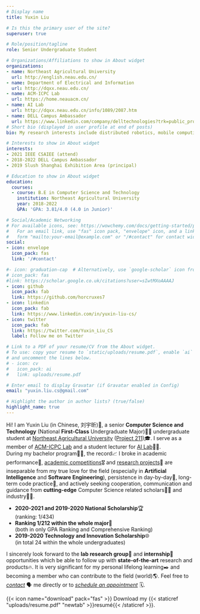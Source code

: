 ```yaml
---
# Display name
title: Yuxin Liu

# Is this the primary user of the site?
superuser: true

# Role/position/tagline
role: Senior Undergraduate Student

# Organizations/Affiliations to show in About widget
organizations:
- name: Northeast Agricultural University
  url: http://english.neau.edu.cn/
- name: Department of Electrical and Information
  url: http://dqxx.neau.edu.cn/
- name: ACM-ICPC Lab
  url: https://home.neauacm.cn/
- name: AI Lab
  url: http://dqxx.neau.edu.cn/info/1089/2087.htm
- name: DELL Campus Ambassador
  url: https://www.linkedin.com/company/delltechnologies?trk=public_profile_experience-item_profile-section-card_subtitle-click
# Short bio (displayed in user profile at end of posts)
bio: My research interests include distributed robotics, mobile computing and programmable matter.

# Interests to show in About widget
interests:
- 2021 IEEE CSAIEE (attend)
- 2018-2022 DELL Campus Ambassador
- 2019 Slush Shanghai Exhibition Area (principal) 

# Education to show in About widget
education:
  courses:
  - course: B.E in Computer Science and Technology
    institution: Northeast Agricultural University
    year: 2018-2022
    GPA: 'GPA: 3.81/4.0 (4.0 in Junior)'

# Social/Academic Networking
# For available icons, see: https://wowchemy.com/docs/getting-started/page-builder/#icons
#   For an email link, use "fas" icon pack, "envelope" icon, and a link in the
#   form "mailto:your-email@example.com" or "/#contact" for contact widget.
social:
- icon: envelope
  icon_pack: fas
  link: '/#contact'

#- icon: graduation-cap  # Alternatively, use `google-scholar` icon from `ai` icon pack
# icon_pack: fas
#link: https://scholar.google.co.uk/citations?user=sIwtMXoAAAAJ
- icon: github
  icon_pack: fab
  link: https://github.com/horcruxes7 
- icon: linkedin
  icon_pack: fab
  link: https://www.linkedin.com/in/yuxin-liu-cs/
- icon: twitter
  icon_pack: fab
  link: https://twitter.com/Yuxin_Liu_CS
  label: Follow me on Twitter

# Link to a PDF of your resume/CV from the About widget.
# To use: copy your resume to `static/uploads/resume.pdf`, enable `ai` icons in `params.toml`,
# and uncomment the lines below.
# - icon: cv
#   icon_pack: ai
#   link: uploads/resume.pdf

# Enter email to display Gravatar (if Gravatar enabled in Config)
email: "yuxin.liu.cs@gmail.com"

# Highlight the author in author lists? (true/false)
highlight_name: true
---
```


Hi! I am Yuxin Liu (in Chinese, 刘宇昕)🙋, a senior **Computer Science and Technology** (National **First-Class** Undergraduate Major)👩‍💻 undergraduate student at [Northeast Agricultural University](http://www.neau.edu.cn/) ([Project 211](https://en.wikipedia.org/wiki/Project_211))🎓. I serve as a member of [ACM-ICPC Lab](https://home.neauacm.cn/) and a student lecturer for [AI Lab](http://dqxx.neau.edu.cn/info/1089/2087.htm)👩‍🏫.<br>
During my bachelor program👩‍🎓, the record📈 I broke in academic performance📕, <a href="#accomplishments" target="_blank">academic competitions</a>🎖️ and <a href="#research" target="_blank">research projects</a>🔬 are inseparable from my true love for the field (especially in **Artificial Intelligence** and **Software Engineering**), persistence in day-by-day📅, long-term code practice📃, and actively seeking cooperation, communication and guidance from **cutting-edge** Computer Science related scholars👨‍⚕️ and industry👨‍💼.
- **2020-2021 and 2019-2020 National Scholarship**🏆<br>(ranking: 1/434)
- **Ranking 1/212 within the whole major**🥇<br>(both in only GPA Ranking and Comprehensive Ranking)
- **2019-2020 Technology and Innovation Scholarship**🌐<br>(in total 24 within the whole undergraduates)

I sincerely look forward to the **lab research group**🤹 and **internship**🌃 opportunities which be able to follow up with **state-of-the-art** research and products🔥. It is very significant for my personal lifelong learning✒️ and becoming a member who can contribute to the field (world)🌎. Feel free to *[contact](#contact)* 🗣️ me directly or to *[schedule an appointment](https://calendly.com/)* 🗓️.

{{< icon name="download" pack="fas" >}} Download my {{< staticref "uploads/resume.pdf" "newtab" >}}resumé{{< /staticref >}}.
